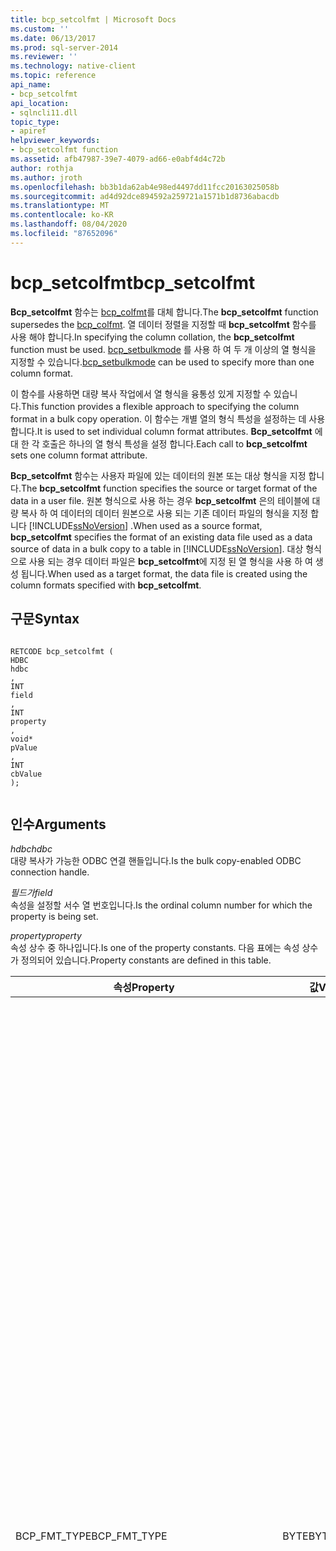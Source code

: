 ```yaml
---
title: bcp_setcolfmt | Microsoft Docs
ms.custom: ''
ms.date: 06/13/2017
ms.prod: sql-server-2014
ms.reviewer: ''
ms.technology: native-client
ms.topic: reference
api_name:
- bcp_setcolfmt
api_location:
- sqlncli11.dll
topic_type:
- apiref
helpviewer_keywords:
- bcp_setcolfmt function
ms.assetid: afb47987-39e7-4079-ad66-e0abf4d4c72b
author: rothja
ms.author: jroth
ms.openlocfilehash: bb3b1da62ab4e98ed4497dd11fcc20163025058b
ms.sourcegitcommit: ad4d92dce894592a259721a1571b1d8736abacdb
ms.translationtype: MT
ms.contentlocale: ko-KR
ms.lasthandoff: 08/04/2020
ms.locfileid: "87652096"
---
```

# <a name="bcp_setcolfmt"></a><span data-ttu-id="f5fc2-102">bcp_setcolfmt</span><span class="sxs-lookup"><span data-stu-id="f5fc2-102">bcp_setcolfmt</span></span>
  <span data-ttu-id="f5fc2-103">**Bcp_setcolfmt** 함수는 [bcp_colfmt](bcp-colfmt.md)를 대체 합니다.</span><span class="sxs-lookup"><span data-stu-id="f5fc2-103">The **bcp_setcolfmt** function supersedes the [bcp_colfmt](bcp-colfmt.md).</span></span> <span data-ttu-id="f5fc2-104">열 데이터 정렬을 지정할 때 **bcp_setcolfmt** 함수를 사용 해야 합니다.</span><span class="sxs-lookup"><span data-stu-id="f5fc2-104">In specifying the column collation, the **bcp_setcolfmt** function must be used.</span></span> <span data-ttu-id="f5fc2-105">[bcp_setbulkmode](bcp-setbulkmode.md) 를 사용 하 여 두 개 이상의 열 형식을 지정할 수 있습니다.</span><span class="sxs-lookup"><span data-stu-id="f5fc2-105">[bcp_setbulkmode](bcp-setbulkmode.md) can be used to specify more than one column format.</span></span>  
  
 <span data-ttu-id="f5fc2-106">이 함수를 사용하면 대량 복사 작업에서 열 형식을 융통성 있게 지정할 수 있습니다.</span><span class="sxs-lookup"><span data-stu-id="f5fc2-106">This function provides a flexible approach to specifying the column format in a bulk copy operation.</span></span> <span data-ttu-id="f5fc2-107">이 함수는 개별 열의 형식 특성을 설정하는 데 사용합니다.</span><span class="sxs-lookup"><span data-stu-id="f5fc2-107">It is used to set individual column format attributes.</span></span> <span data-ttu-id="f5fc2-108">**Bcp_setcolfmt** 에 대 한 각 호출은 하나의 열 형식 특성을 설정 합니다.</span><span class="sxs-lookup"><span data-stu-id="f5fc2-108">Each call to **bcp_setcolfmt** sets one column format attribute.</span></span>  
  
 <span data-ttu-id="f5fc2-109">**Bcp_setcolfmt** 함수는 사용자 파일에 있는 데이터의 원본 또는 대상 형식을 지정 합니다.</span><span class="sxs-lookup"><span data-stu-id="f5fc2-109">The **bcp_setcolfmt** function specifies the source or target format of the data in a user file.</span></span> <span data-ttu-id="f5fc2-110">원본 형식으로 사용 하는 경우 **bcp_setcolfmt** 은의 테이블에 대량 복사 하 여 데이터의 데이터 원본으로 사용 되는 기존 데이터 파일의 형식을 지정 합니다 [!INCLUDE[ssNoVersion](../../includes/ssnoversion-md.md)] .</span><span class="sxs-lookup"><span data-stu-id="f5fc2-110">When used as a source format, **bcp_setcolfmt** specifies the format of an existing data file used as a data source of data in a bulk copy to a table in [!INCLUDE[ssNoVersion](../../includes/ssnoversion-md.md)].</span></span> <span data-ttu-id="f5fc2-111">대상 형식으로 사용 되는 경우 데이터 파일은 **bcp_setcolfmt**에 지정 된 열 형식을 사용 하 여 생성 됩니다.</span><span class="sxs-lookup"><span data-stu-id="f5fc2-111">When used as a target format, the data file is created using the column formats specified with **bcp_setcolfmt**.</span></span>  
  
## <a name="syntax"></a><span data-ttu-id="f5fc2-112">구문</span><span class="sxs-lookup"><span data-stu-id="f5fc2-112">Syntax</span></span>  
  
```  
  
RETCODE bcp_setcolfmt (  
HDBC   
hdbc  
,  
INT   
field  
,  
INT   
property  
,  
void*   
pValue  
,  
INT   
cbValue  
);  
  
```  
  
## <a name="arguments"></a><span data-ttu-id="f5fc2-113">인수</span><span class="sxs-lookup"><span data-stu-id="f5fc2-113">Arguments</span></span>  
 <span data-ttu-id="f5fc2-114">*hdbc*</span><span class="sxs-lookup"><span data-stu-id="f5fc2-114">*hdbc*</span></span>  
 <span data-ttu-id="f5fc2-115">대량 복사가 가능한 ODBC 연결 핸들입니다.</span><span class="sxs-lookup"><span data-stu-id="f5fc2-115">Is the bulk copy-enabled ODBC connection handle.</span></span>  
  
 <span data-ttu-id="f5fc2-116">*필드가*</span><span class="sxs-lookup"><span data-stu-id="f5fc2-116">*field*</span></span>  
 <span data-ttu-id="f5fc2-117">속성을 설정할 서수 열 번호입니다.</span><span class="sxs-lookup"><span data-stu-id="f5fc2-117">Is the ordinal column number for which the property is being set.</span></span>  
  
 <span data-ttu-id="f5fc2-118">*property*</span><span class="sxs-lookup"><span data-stu-id="f5fc2-118">*property*</span></span>  
 <span data-ttu-id="f5fc2-119">속성 상수 중 하나입니다.</span><span class="sxs-lookup"><span data-stu-id="f5fc2-119">Is one of the property constants.</span></span> <span data-ttu-id="f5fc2-120">다음 표에는 속성 상수가 정의되어 있습니다.</span><span class="sxs-lookup"><span data-stu-id="f5fc2-120">Property constants are defined in this table.</span></span>  
  
|<span data-ttu-id="f5fc2-121">속성</span><span class="sxs-lookup"><span data-stu-id="f5fc2-121">Property</span></span>|<span data-ttu-id="f5fc2-122">값</span><span class="sxs-lookup"><span data-stu-id="f5fc2-122">Value</span></span>|<span data-ttu-id="f5fc2-123">Description</span><span class="sxs-lookup"><span data-stu-id="f5fc2-123">Description</span></span>|  
|--------------|-----------|-----------------|  
|<span data-ttu-id="f5fc2-124">BCP_FMT_TYPE</span><span class="sxs-lookup"><span data-stu-id="f5fc2-124">BCP_FMT_TYPE</span></span>|<span data-ttu-id="f5fc2-125">BYTE</span><span class="sxs-lookup"><span data-stu-id="f5fc2-125">BYTE</span></span>|<span data-ttu-id="f5fc2-126">사용자 파일에 있는 이 열의 데이터 형식입니다.</span><span class="sxs-lookup"><span data-stu-id="f5fc2-126">Is the data type of this column in the user file.</span></span> <span data-ttu-id="f5fc2-127">데이터베이스 테이블에 있는 해당 열의 데이터 형식과 다를 경우 대량 복사에서 가능한 경우 데이터를 변환합니다.</span><span class="sxs-lookup"><span data-stu-id="f5fc2-127">If different from the data type of the corresponding column in the database table, bulk copy converts the data if possible.</span></span><br /><br /> <span data-ttu-id="f5fc2-128">BCP_FMT_TYPE 매개 변수는 ODBC C 데이터 형식 열거자가 아닌 sqlncli.h의 SQL Server 데이터 형식 토큰에 의해 열거됩니다.</span><span class="sxs-lookup"><span data-stu-id="f5fc2-128">The BCP_FMT_TYPE parameter is enumerated by the SQL Server data type tokens in sqlncli.h, rather than the ODBC C data type enumerators.</span></span> <span data-ttu-id="f5fc2-129">예를 들어 [!INCLUDE[ssNoVersion](../../includes/ssnoversion-md.md)]의 SQLCHARACTER 형식을 사용하여 ODBC 형식의 SQL_C_CHAR라는 문자열을 지정할 수 있습니다.</span><span class="sxs-lookup"><span data-stu-id="f5fc2-129">For example, you can specify a character string, ODBC type SQL_C_CHAR, using the SQLCHARACTER type specific to [!INCLUDE[ssNoVersion](../../includes/ssnoversion-md.md)].</span></span><br /><br /> <span data-ttu-id="f5fc2-130">[!INCLUDE[ssNoVersion](../../includes/ssnoversion-md.md)] 데이터 형식에 대한 기본 데이터 표현을 지정하려면 이 매개 변수를 0으로 설정합니다.</span><span class="sxs-lookup"><span data-stu-id="f5fc2-130">To specify the default data representation for the [!INCLUDE[ssNoVersion](../../includes/ssnoversion-md.md)] data type, set this parameter to 0.</span></span><br /><br /> <span data-ttu-id="f5fc2-131">SQL Server에서 파일로의 대량 복사에서 BCP_FMT_TYPE이 SQLDECIMAL 또는 SQLNUMERIC인 경우</span><span class="sxs-lookup"><span data-stu-id="f5fc2-131">For a bulk copy out of SQL Server into a file, when BCP_FMT_TYPE is SQLDECIMAL or SQLNUMERIC:</span></span><br /><br /> <span data-ttu-id="f5fc2-132">-원본 열이 **decimal** 또는 **numeric**이 아니면 기본 전체 자릿수 및 소수 자릿수가 사용 됩니다.</span><span class="sxs-lookup"><span data-stu-id="f5fc2-132">-   If the source column is not **decimal** or **numeric**, the default precision and scale are used.</span></span><br /><span data-ttu-id="f5fc2-133">-원본 열이 **decimal** 또는 **numeric**이면 원본 열의 전체 자릿수와 소수 자릿수가 사용 됩니다.</span><span class="sxs-lookup"><span data-stu-id="f5fc2-133">-   If the source column is **decimal** or **numeric**, the precision and scale of the source column are used.</span></span>|  
|<span data-ttu-id="f5fc2-134">BCP_FMT_INDICATOR_LEN</span><span class="sxs-lookup"><span data-stu-id="f5fc2-134">BCP_FMT_INDICATOR_LEN</span></span>|<span data-ttu-id="f5fc2-135">INT</span><span class="sxs-lookup"><span data-stu-id="f5fc2-135">INT</span></span>|<span data-ttu-id="f5fc2-136">표시기(접두사)의 길이(바이트)입니다.</span><span class="sxs-lookup"><span data-stu-id="f5fc2-136">Is the length in bytes of the indicator (prefix).</span></span><br /><br /> <span data-ttu-id="f5fc2-137">열 데이터의 길이 또는 null 표시기의 길이(바이트)입니다.</span><span class="sxs-lookup"><span data-stu-id="f5fc2-137">It is the length, in bytes, of a length/null indicator within the column data.</span></span> <span data-ttu-id="f5fc2-138">올바른 표시기 길이 값은 0(표시기를 사용하지 않을 경우), 1, 2 또는 4입니다.</span><span class="sxs-lookup"><span data-stu-id="f5fc2-138">Valid indicator length values are 0 (when using no indicator), 1, 2, or 4.</span></span><br /><br /> <span data-ttu-id="f5fc2-139">기본 대량 복사 표시기를 사용하도록 지정하려면 이 매개 변수를 SQL_VARLEN_DATA로 설정합니다.</span><span class="sxs-lookup"><span data-stu-id="f5fc2-139">To specify default bulk copy indicator usage, set this parameter to SQL_VARLEN_DATA.</span></span><br /><br /> <span data-ttu-id="f5fc2-140">표시기는 메모리에서는 임의의 데이터 바로 앞에 나타나고 데이터 파일에서는 표시기가 적용되는 데이터 바로 앞에 나타납니다.</span><span class="sxs-lookup"><span data-stu-id="f5fc2-140">Indicators appear in memory directly before any data, and in the data file directly before the data to which they apply.</span></span><br /><br /> <span data-ttu-id="f5fc2-141">표시기와 최대 열 길이를 사용하거나 표시기와 종결자 시퀀스를 사용하는 등 두 가지 이상의 방법을 사용하여 데이터 파일 열 길이를 지정하는 경우 대량 복사에는 복사되는 데이터 크기가 가장 작은 방법이 선택됩니다.</span><span class="sxs-lookup"><span data-stu-id="f5fc2-141">If more than one means of specifying a data file column length is used (such as an indicator and a maximum column length, or an indicator and a terminator sequence), bulk copy chooses the one that results in the least amount of data being copied.</span></span><br /><br /> <span data-ttu-id="f5fc2-142">사용자 개입을 통해 데이터 형식이 조정되지 않는 대량 복사로 생성된 데이터 파일에는 열 데이터의 길이가 변경될 수 있거나 열이 NULL 값을 허용할 수 있는 경우 표시기가 포함됩니다.</span><span class="sxs-lookup"><span data-stu-id="f5fc2-142">Data files generated by bulk copy when no user intervention adjusts the format of the data contain indicators when the column data can vary in length or the column can accept NULL as a value.</span></span>|  
|<span data-ttu-id="f5fc2-143">BCP_FMT_DATA_LEN</span><span class="sxs-lookup"><span data-stu-id="f5fc2-143">BCP_FMT_DATA_LEN</span></span>|<span data-ttu-id="f5fc2-144">DBINT</span><span class="sxs-lookup"><span data-stu-id="f5fc2-144">DBINT</span></span>|<span data-ttu-id="f5fc2-145">데이터의 길이(바이트), 즉 열 길이입니다.</span><span class="sxs-lookup"><span data-stu-id="f5fc2-145">Is the length in bytes of the data (column length)</span></span><br /><br /> <span data-ttu-id="f5fc2-146">길이 표시기나 종결자의 길이를 제외한 사용자 파일에 있는 이 열 데이터의 최대 길이(바이트)입니다.</span><span class="sxs-lookup"><span data-stu-id="f5fc2-146">It is the maximum length, in bytes, of this column's data in the user file, not including the length of any length indicator or terminator.</span></span><br /><br /> <span data-ttu-id="f5fc2-147">BCP_FMT_DATA_LEN을 SQL_NULL_DATA로 설정하면 데이터 파일 열의 모든 값이 NULL이거나 NULL로 설정됨을 나타냅니다.</span><span class="sxs-lookup"><span data-stu-id="f5fc2-147">Setting BCP_FMT_DATA_LEN to SQL_NULL_DATA indicates that all values in the data file column are, or should be set to, NULL.</span></span><br /><br /> <span data-ttu-id="f5fc2-148">BCP_FMT_DATA_LEN을 SQL_VARLEN_DATA로 설정하면 시스템에서 각 열의 데이터 길이를 확인함을 나타냅니다.</span><span class="sxs-lookup"><span data-stu-id="f5fc2-148">Setting BCP_FMT_DATA_LEN to SQL_VARLEN_DATA indicates that the system should determine the length of data in each column.</span></span> <span data-ttu-id="f5fc2-149">일부 열의 경우 이 설정은 길이 또는 Null 표시기가 생성되어 [!INCLUDE[ssNoVersion](../../includes/ssnoversion-md.md)]에서 복사되는 복사본의 데이터 앞에 추가됨을 의미하거나 [!INCLUDE[ssNoVersion](../../includes/ssnoversion-md.md)]로 복사되는 데이터에 표시기가 필요함을 나타냅니다.</span><span class="sxs-lookup"><span data-stu-id="f5fc2-149">For some columns, this could mean that a length/null indicator is generated to precede data on a copy from [!INCLUDE[ssNoVersion](../../includes/ssnoversion-md.md)], or that the indicator is expected in data copied to [!INCLUDE[ssNoVersion](../../includes/ssnoversion-md.md)].</span></span><br /><br /> <span data-ttu-id="f5fc2-150">[!INCLUDE[ssNoVersion](../../includes/ssnoversion-md.md)] 문자 및 이진 데이터 형식에 대해서는 BCP_FMT_DATA_LEN이 SQL_VARLEN_DATA, SQL_NULL_DATA, 0 또는 양수 값일 수 있습니다.</span><span class="sxs-lookup"><span data-stu-id="f5fc2-150">For [!INCLUDE[ssNoVersion](../../includes/ssnoversion-md.md)] character and binary data types, BCP_FMT_DATA_LEN can be SQL_VARLEN_DATA, SQL_NULL_DATA, 0, or some positive value.</span></span> <span data-ttu-id="f5fc2-151">BCP_FMT_DATA_LEN이 SQL_VARLEN_DATA이면 시스템에서 길이 표시기(있는 경우)나 종결자 시퀀스를 사용하여 데이터 길이를 확인합니다.</span><span class="sxs-lookup"><span data-stu-id="f5fc2-151">If BCP_FMT_DATA_LEN is SQL_VARLEN_DATA, the system uses either the length indicator, if present, or a terminator sequence to determine the length of the data.</span></span> <span data-ttu-id="f5fc2-152">길이 표시기와 종결자 시퀀스를 모두 지정하는 경우 대량 복사에는 복사되는 데이터 크기가 가장 작은 방법이 사용됩니다.</span><span class="sxs-lookup"><span data-stu-id="f5fc2-152">If both a length indicator and a terminator sequence are supplied, bulk copy uses the one that results in the least amount of data being copied.</span></span> <span data-ttu-id="f5fc2-153">BCP_FMT_DATA_LEN이 SQL_VARLEN_DATA인 경우 데이터 형식이 [!INCLUDE[ssNoVersion](../../includes/ssnoversion-md.md)] 문자 또는 이진 형식이며 길이 표시기나 종결자 시퀀스를 모두 지정하지 않으면 시스템에서 오류 메시지를 반환합니다.</span><span class="sxs-lookup"><span data-stu-id="f5fc2-153">If BCP_FMT_DATA_LEN is SQL_VARLEN_DATA, the data type is an [!INCLUDE[ssNoVersion](../../includes/ssnoversion-md.md)] character or binary type, and neither a length indicator nor a terminator sequence is specified, the system returns an error message.</span></span><br /><br /> <span data-ttu-id="f5fc2-154">BCP_FMT_DATA_LEN이 0이나 양수 값이면 시스템에서 BCP_FMT_DATA_LEN을 최대 데이터 길이로 사용합니다.</span><span class="sxs-lookup"><span data-stu-id="f5fc2-154">If BCP_FMT_DATA_LEN is 0 or a positive value, the system uses BCP_FMT_DATA_LEN as the maximum data length.</span></span> <span data-ttu-id="f5fc2-155">그러나 양수 BCP_FMT_DATA_LEN과 함께 길이 표시기 또는 종결자 시퀀스도 지정하는 경우 시스템에서는 복사되는 데이터가 적은 방법을 사용하여 데이터 길이를 확인합니다.</span><span class="sxs-lookup"><span data-stu-id="f5fc2-155">However, if, in addition to a positive BCP_FMT_DATA_LEN, a length indicator or terminator sequence is provided, the system determines the data length by using the method that results in the least amount of data being copied.</span></span><br /><br /> <span data-ttu-id="f5fc2-156">BCP_FMT_DATA_LEN 값은 데이터의 바이트 수를 나타냅니다.</span><span class="sxs-lookup"><span data-stu-id="f5fc2-156">The BCP_FMT_DATA_LEN value represents the count of bytes of data.</span></span> <span data-ttu-id="f5fc2-157">문자 데이터가 유니코드 와이드 문자로 표현되는 경우 양수 BCP_FMT_DATA_LEN 매개 변수 값은 문자 수에 각 문자의 크기(바이트)를 곱한 값을 나타냅니다.</span><span class="sxs-lookup"><span data-stu-id="f5fc2-157">If character data is represented by Unicode wide characters, then a positive BCP_FMT_DATA_LEN parameter value represents the number of characters multiplied by the size, in bytes, of each character.</span></span>|  
|<span data-ttu-id="f5fc2-158">BCP_FMT_TERMINATOR</span><span class="sxs-lookup"><span data-stu-id="f5fc2-158">BCP_FMT_TERMINATOR</span></span>|<span data-ttu-id="f5fc2-159">LPCBYTE</span><span class="sxs-lookup"><span data-stu-id="f5fc2-159">LPCBYTE</span></span>|<span data-ttu-id="f5fc2-160">이 열에 사용할 종결자 시퀀스(ANSI 또는 유니코드)에 대한 포인터입니다.</span><span class="sxs-lookup"><span data-stu-id="f5fc2-160">Pointer to the terminator sequence (either ANSI or Unicode as appropriate) to be used for this column.</span></span> <span data-ttu-id="f5fc2-161">이 매개 변수는 주로 문자 데이터 형식에 유용한데 그 이유는 다른 모든 형식은 길이가 고정되어 있거나 이진 데이터의 경우 현재 바이트 수를 정확하게 기록하기 위해 길이 표시기가 필요하기 때문입니다.</span><span class="sxs-lookup"><span data-stu-id="f5fc2-161">This parameter is useful mainly for character data types because all other types are of fixed length or, in the case of binary data, require an indicator of length to accurately record the number of bytes present.</span></span><br /><br /> <span data-ttu-id="f5fc2-162">추출한 데이터가 종결되지 않도록 하거나 사용자 파일의 데이터가 종결되지 않았음을 나타내려면 이 매개 변수를 NULL로 설정하십시오.</span><span class="sxs-lookup"><span data-stu-id="f5fc2-162">To avoid terminating extracted data, or to indicate that data in a user file is not terminated, set this parameter to NULL.</span></span><br /><br /> <span data-ttu-id="f5fc2-163">종결자와 길이 표시기를 사용하거나 종결자와 최대 열 길이를 사용하는 등 두 가지 이상의 방법을 사용하여 사용자 파일 열 길이를 지정하는 경우 대량 복사에는 복사되는 데이터 크기가 가장 작은 방법이 선택됩니다.</span><span class="sxs-lookup"><span data-stu-id="f5fc2-163">If more than one means of specifying a user-file column length is used (such as a terminator and a length indicator, or a terminator and a maximum column length), bulk copy chooses the one that results in the least amount of data being copied.</span></span><br /><br /> <span data-ttu-id="f5fc2-164">대량 복사 API는 필요한 경우 유니코드에서 MBCS로의 문자 변환을 수행합니다.</span><span class="sxs-lookup"><span data-stu-id="f5fc2-164">The bulk copy API performs Unicode-to-MBCS character conversion as required.</span></span> <span data-ttu-id="f5fc2-165">종결자 바이트 문자열 및 바이트 문자열 길이가 모두 올바르게 설정되도록 주의해야 합니다.</span><span class="sxs-lookup"><span data-stu-id="f5fc2-165">Care must be taken to ensure that both the terminator byte string and the length of the byte string are set correctly.</span></span>|  
|<span data-ttu-id="f5fc2-166">BCP_FMT_SERVER_COL</span><span class="sxs-lookup"><span data-stu-id="f5fc2-166">BCP_FMT_SERVER_COL</span></span>|<span data-ttu-id="f5fc2-167">INT</span><span class="sxs-lookup"><span data-stu-id="f5fc2-167">INT</span></span>|<span data-ttu-id="f5fc2-168">데이터베이스에서 열의 서수 위치입니다.</span><span class="sxs-lookup"><span data-stu-id="f5fc2-168">Ordinal position of the column in the database</span></span>|  
|<span data-ttu-id="f5fc2-169">BCP_FMT_COLLATION</span><span class="sxs-lookup"><span data-stu-id="f5fc2-169">BCP_FMT_COLLATION</span></span>|<span data-ttu-id="f5fc2-170">LPCSTR</span><span class="sxs-lookup"><span data-stu-id="f5fc2-170">LPCSTR</span></span>|<span data-ttu-id="f5fc2-171">데이터 정렬 이름입니다.</span><span class="sxs-lookup"><span data-stu-id="f5fc2-171">Collation name.</span></span>|  
  
 <span data-ttu-id="f5fc2-172">*pValue*</span><span class="sxs-lookup"><span data-stu-id="f5fc2-172">*pValue*</span></span>  
 <span data-ttu-id="f5fc2-173">*속성*에 연결할 값에 대 한 포인터입니다.</span><span class="sxs-lookup"><span data-stu-id="f5fc2-173">Is the pointer to the value to associate to the *property*.</span></span> <span data-ttu-id="f5fc2-174">이 인수를 사용하여 열 형식 속성을 개별적으로 설정할 수 있습니다.</span><span class="sxs-lookup"><span data-stu-id="f5fc2-174">It allows each column format property to be set individually.</span></span>  
  
 <span data-ttu-id="f5fc2-175">*cbvalue*</span><span class="sxs-lookup"><span data-stu-id="f5fc2-175">*cbvalue*</span></span>  
 <span data-ttu-id="f5fc2-176">속성 버퍼의 길이(바이트)입니다.</span><span class="sxs-lookup"><span data-stu-id="f5fc2-176">Is the length of the property buffer in bytes.</span></span>  
  
## <a name="returns"></a><span data-ttu-id="f5fc2-177">반환</span><span class="sxs-lookup"><span data-stu-id="f5fc2-177">Returns</span></span>  
 <span data-ttu-id="f5fc2-178">SUCCEED 또는 FAIL</span><span class="sxs-lookup"><span data-stu-id="f5fc2-178">SUCCEED or FAIL.</span></span>  
  
## <a name="remarks"></a><span data-ttu-id="f5fc2-179">설명</span><span class="sxs-lookup"><span data-stu-id="f5fc2-179">Remarks</span></span>  
 <span data-ttu-id="f5fc2-180">이 함수는 **bcp_colfmt** 함수를 대체 합니다.</span><span class="sxs-lookup"><span data-stu-id="f5fc2-180">This function supersedes the **bcp_colfmt** function.</span></span> <span data-ttu-id="f5fc2-181">**Bcp_colfmt** 의 모든 기능은 **bcp_setcolfmt** 함수에서 제공 됩니다.</span><span class="sxs-lookup"><span data-stu-id="f5fc2-181">All the functionality of **bcp_colfmt** is provided in **bcp_setcolfmt** function.</span></span> <span data-ttu-id="f5fc2-182">또한 열 데이터 정렬에 대한 지원도 제공합니다.</span><span class="sxs-lookup"><span data-stu-id="f5fc2-182">In addition, support for column collation is also provided.</span></span> <span data-ttu-id="f5fc2-183">다음 열 형식 특성을 아래에 지정된 순서대로 설정하는 것이 좋습니다.</span><span class="sxs-lookup"><span data-stu-id="f5fc2-183">It is recommended that the following column format attributes be set in the order given below:</span></span>  
  
 <span data-ttu-id="f5fc2-184">BCP_FMT_SERVER_COL</span><span class="sxs-lookup"><span data-stu-id="f5fc2-184">BCP_FMT_SERVER_COL</span></span>  
  
 <span data-ttu-id="f5fc2-185">BCP_FMT_DATA_LEN</span><span class="sxs-lookup"><span data-stu-id="f5fc2-185">BCP_FMT_DATA_LEN</span></span>  
  
 <span data-ttu-id="f5fc2-186">BCP_FMT_TYPE</span><span class="sxs-lookup"><span data-stu-id="f5fc2-186">BCP_FMT_TYPE</span></span>  
  
 <span data-ttu-id="f5fc2-187">**Bcp_setcolfmt** 함수를 사용 하 여 대량 복사에 사용할 사용자 파일 형식을 지정할 수 있습니다.</span><span class="sxs-lookup"><span data-stu-id="f5fc2-187">The **bcp_setcolfmt** function allows you to specify the user-file format for bulk copies.</span></span> <span data-ttu-id="f5fc2-188">대량 복사의 경우 형식에는 다음과 같은 부분이 포함됩니다.</span><span class="sxs-lookup"><span data-stu-id="f5fc2-188">For bulk copy, a format contains the following parts:</span></span>  
  
-   <span data-ttu-id="f5fc2-189">사용자 파일 열에서 데이터베이스 열로의 매핑</span><span class="sxs-lookup"><span data-stu-id="f5fc2-189">A mapping from user-file columns to database columns.</span></span>  
  
-   <span data-ttu-id="f5fc2-190">각 사용자 파일 열의 데이터 형식</span><span class="sxs-lookup"><span data-stu-id="f5fc2-190">The data type of each user-file column.</span></span>  
  
-   <span data-ttu-id="f5fc2-191">각 열에 대한 표시기(옵션)의 길이</span><span class="sxs-lookup"><span data-stu-id="f5fc2-191">The length of the optional indicator for each column.</span></span>  
  
-   <span data-ttu-id="f5fc2-192">사용자 파일 열당 최대 데이터 길이</span><span class="sxs-lookup"><span data-stu-id="f5fc2-192">The maximum length of data per user-file column.</span></span>  
  
-   <span data-ttu-id="f5fc2-193">각 열에 대한 종결 바이트 시퀀스(옵션)</span><span class="sxs-lookup"><span data-stu-id="f5fc2-193">The optional terminating byte sequence for each column.</span></span>  
  
-   <span data-ttu-id="f5fc2-194">선택 사항인 종결 바이트 시퀀스의 길이</span><span class="sxs-lookup"><span data-stu-id="f5fc2-194">The length of the optional terminating byte sequence.</span></span>  
  
 <span data-ttu-id="f5fc2-195">**Bcp_setcolfmt** 에 대 한 각 호출은 하나의 사용자 파일 열에 대 한 형식을 지정 합니다.</span><span class="sxs-lookup"><span data-stu-id="f5fc2-195">Each call to **bcp_setcolfmt** specifies the format for one user-file column.</span></span> <span data-ttu-id="f5fc2-196">예를 들어 5 열 사용자 데이터 파일에서 3 개의 열에 대 한 기본 설정을 변경 하려면 먼저 [bcp_columns](bcp-columns.md)**(5)** 를 호출한 **bcp_setcolfmt** 다음 세 번 호출 하 여 사용자 지정 형식을 설정 합니다.</span><span class="sxs-lookup"><span data-stu-id="f5fc2-196">For example, to change the default settings for three columns in a five-column user data file, first call [bcp_columns](bcp-columns.md)**(5)**, and then call **bcp_setcolfmt** five times, with three of those calls setting your custom format.</span></span> <span data-ttu-id="f5fc2-197">나머지 두 호출의 경우 BCP_FMT_TYPE를 0으로 설정 하 고 BCP_FMT_INDICATOR_LENGTH, BCP_FMT_DATA_LEN, *Cbvalue* 를 각각 0, SQL_VARLEN_DATA 및 0으로 설정 합니다.</span><span class="sxs-lookup"><span data-stu-id="f5fc2-197">For the remaining two calls, set BCP_FMT_TYPE to 0, and set BCP_FMT_INDICATOR_LENGTH, BCP_FMT_DATA_LEN, and *cbValue* to 0, SQL_VARLEN_DATA, and 0 respectively.</span></span> <span data-ttu-id="f5fc2-198">이 프로시저는 다섯 개의 열을 모두 복사하는데 이 중 세 개는 사용자 지정된 형식으로, 두 개는 기본 형식으로 복사합니다.</span><span class="sxs-lookup"><span data-stu-id="f5fc2-198">This procedure copies all five columns, three with your customized format and two with the default format.</span></span>  
  
 <span data-ttu-id="f5fc2-199">**Bcp_setcolfmt**를 호출 하기 전에 **bcp_columns** 함수를 호출 해야 합니다.</span><span class="sxs-lookup"><span data-stu-id="f5fc2-199">The **bcp_columns** function must be called before calling **bcp_setcolfmt**.</span></span>  
  
 <span data-ttu-id="f5fc2-200">사용자 파일에 있는 각 열의 각 속성에 대해 **bcp_setcolfmt** 를 한 번씩 호출 해야 합니다.</span><span class="sxs-lookup"><span data-stu-id="f5fc2-200">You must call **bcp_setcolfmt** once for each property of each column in the user file.</span></span>  
  
 <span data-ttu-id="f5fc2-201">사용자 파일의 모든 데이터를 SQL Server 테이블로 복사할 필요는 없습니다.</span><span class="sxs-lookup"><span data-stu-id="f5fc2-201">You do not need to copy all data in a user file to the SQL Server table.</span></span> <span data-ttu-id="f5fc2-202">열을 건너뛰려면 BCP_FMT_SERVER_COL 매개 변수를 0으로 설정하여 해당 열의 데이터 형식을 지정합니다.</span><span class="sxs-lookup"><span data-stu-id="f5fc2-202">To skip a column, specify the format of the data for the column, setting the BCP_FMT_SERVER_COL parameter to 0.</span></span> <span data-ttu-id="f5fc2-203">열을 건너뛰려면 열 형식을 지정해야 합니다.</span><span class="sxs-lookup"><span data-stu-id="f5fc2-203">If you want to skip a column, you must specify its type.</span></span>  
  
 <span data-ttu-id="f5fc2-204">[bcp_writefmt](bcp-writefmt.md) 함수는 형식 사양을 유지하는 데 사용할 수 있습니다.</span><span class="sxs-lookup"><span data-stu-id="f5fc2-204">The [bcp_writefmt](bcp-writefmt.md) function can be used to persist the format specification.</span></span>  
  
## <a name="bcp_setcolfmt-support-for-enhanced-date-and-time-features"></a><span data-ttu-id="f5fc2-205">향상된 날짜 및 시간 기능에 대한 bcp_setcolfmt 지원</span><span class="sxs-lookup"><span data-stu-id="f5fc2-205">bcp_setcolfmt Support for Enhanced Date and Time Features</span></span>  
 <span data-ttu-id="f5fc2-206">날짜/시간 형식에 대 한 BCP_FMT_TYPE 속성과 함께 사용 되는 형식은 [OLE DB 및 ODBC&#41;&#40;향상 된 날짜 및 시간 형식에 대 한 대량 복사 변경 내용 ](../native-client-odbc-date-time/bulk-copy-changes-for-enhanced-date-and-time-types-ole-db-and-odbc.md)에 지정 되어 있습니다.</span><span class="sxs-lookup"><span data-stu-id="f5fc2-206">The types used with the BCP_FMT_TYPE property for date/time types are as specified in [Bulk Copy Changes for Enhanced Date and Time Types &#40;OLE DB and ODBC&#41;](../native-client-odbc-date-time/bulk-copy-changes-for-enhanced-date-and-time-types-ole-db-and-odbc.md).</span></span>  
  
 <span data-ttu-id="f5fc2-207">자세한 내용은 [ODBC&#41;&#40;날짜 및 시간 향상 ](../native-client-odbc-date-time/date-and-time-improvements-odbc.md)을 참조 하세요.</span><span class="sxs-lookup"><span data-stu-id="f5fc2-207">For more information, see [Date and Time Improvements &#40;ODBC&#41;](../native-client-odbc-date-time/date-and-time-improvements-odbc.md).</span></span>  
  
## <a name="see-also"></a><span data-ttu-id="f5fc2-208">참고 항목</span><span class="sxs-lookup"><span data-stu-id="f5fc2-208">See Also</span></span>  
 [<span data-ttu-id="f5fc2-209">Bulk Copy Functions</span><span class="sxs-lookup"><span data-stu-id="f5fc2-209">Bulk Copy Functions</span></span>](sql-server-driver-extensions-bulk-copy-functions.md)  
  
  
